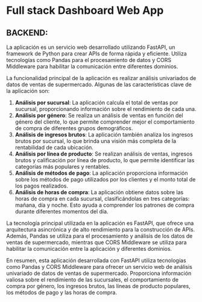# Full stack Dashboard Web App

## **BACKEND:**

La aplicación es un servicio web desarrollado utilizando FastAPI, un framework de Python para crear APIs de forma rápida y eficiente. Utiliza tecnologías como Pandas para el procesamiento de datos y CORS Middleware para habilitar la comunicación entre diferentes dominios.

La funcionalidad principal de la aplicación es realizar análisis univariados de datos de ventas de supermercado. Algunas de las características clave de la aplicación son:

1. **Análisis por sucursal**: La aplicación calcula el total de ventas por sucursal, proporcionando información sobre el rendimiento de cada una.
2. **Análisis por género**: Se realiza un análisis de ventas en función del género del cliente, lo que permite comprender mejor el comportamiento de compra de diferentes grupos demográficos.
3. **Análisis de ingresos brutos**: La aplicación también analiza los ingresos brutos por sucursal, lo que brinda una visión más completa de la rentabilidad de cada ubicación.
4. **Análisis por línea de producto**: Se realizan análisis de ventas, ingresos brutos y calificación por línea de producto, lo que permite identificar las categorías más populares y rentables.
5. **Análisis de métodos de pago**: La aplicación proporciona información sobre los métodos de pago utilizados por los clientes y el monto total de los pagos realizados.
6. **Análisis de horas de compra**: La aplicación obtiene datos sobre las horas de compra en cada sucursal, clasificándolas en tres categorías: mañana, día y noche. Esto ayuda a comprender los patrones de compra durante diferentes momentos del día.

La tecnología principal utilizada en la aplicación es FastAPI, que ofrece una arquitectura asincrónica y de alto rendimiento para la construcción de APIs. Además, Pandas se utiliza para el procesamiento y análisis de los datos de ventas de supermercado, mientras que CORS Middleware se utiliza para habilitar la comunicación entre la aplicación y diferentes dominios.

En resumen, esta aplicación desarrollada con FastAPI utiliza tecnologías como Pandas y CORS Middleware para ofrecer un servicio web de análisis univariado de datos de ventas de supermercado. Proporciona información valiosa sobre el rendimiento de las sucursales, el comportamiento de compra por género, los ingresos brutos, las líneas de producto populares, los métodos de pago y las horas de compra.
